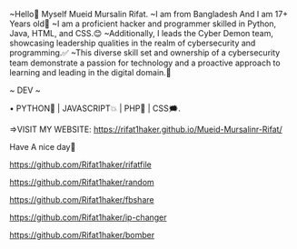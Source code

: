 ~Hello💖 Myself Mueid Mursalin Rifat.
~I am from Bangladesh And I am 17+ Years old🙂
~I am a proficient hacker and programmer skilled in Python, Java, HTML, and CSS.😊
~Additionally, I leads the Cyber Demon team, showcasing leadership qualities in the realm of cybersecurity and programming.✅
~This diverse skill set and ownership of a cybersecurity team demonstrate a passion for technology and a proactive approach to learning and leading in the digital domain.🫠

~ DEV ~

• PYTHON🐍 | JAVASCRIPT💥 | PHP💭 | CSS🗯️.

=>VISIT MY WEBSITE: https://rifat1haker.github.io/Mueid-Mursalinr-Rifat/

Have A nice day🙂
<!---
Rifat1haker/Rifat1haker is a ✨ special ✨ repository because its `README.md` (this file) appears on your GitHub profile.
You can click the Preview link to take a look at your changes.
--->
https://github.com/Rifat1haker/rifatfile

https://github.com/Rifat1haker/random

https://github.com/Rifat1haker/fbshare

https://github.com/Rifat1haker/ip-changer

https://github.com/Rifat1haker/bomber
